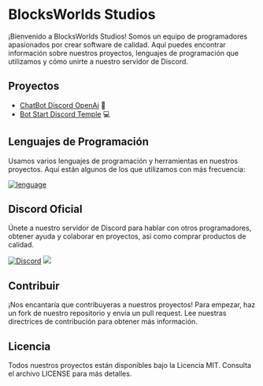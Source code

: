 # BlocksWorlds Studios

¡Bienvenido a BlocksWorlds Studios! Somos un equipo de programadores apasionados por crear software de calidad. Aquí puedes encontrar información sobre nuestros proyectos, lenguajes de programación que utilizamos y cómo unirte a nuestro servidor de Discord.

## Proyectos

- [ChatBot Discord OpenAi](link-al-proyecto) 🤖
- [Bot Start Discord Temple](link-al-proyecto) 💻

## Lenguajes de Programación

Usamos varios lenguajes de programación y herramientas en nuestros proyectos. Aquí están algunos de los que utilizamos con más frecuencia:

[![lenguage](https://skillicons.dev/icons?i=java,kotlin,nodejs,figma,javascript,python,typescript,git,visualstudios,visualcodestudios&theme=light)](https://github.com/BlocksWorlds/BlocksWorlds/)

## Discord Oficial

Únete a nuestro servidor de Discord para hablar con otros programadores, obtener ayuda y colaborar en proyectos, asi como comprar productos de calidad.

[![Discord](https://skillicons.dev/icons?i=discord&theme=light)](https://github.com/BlocksWorlds/BlocksWorlds/)   [![](https://dcbadge.vercel.app/api/server/xPSF2N2Rud)](https://discord.gg/xPSF2N2Rud)


## Contribuir

¡Nos encantaría que contribuyeras a nuestros proyectos! Para empezar, haz un fork de nuestro repositorio y envía un pull request. Lee nuestras directrices de contribución para obtener más información.

## Licencia

Todos nuestros proyectos están disponibles bajo la Licencia MIT. Consulta el archivo LICENSE para más detalles.
